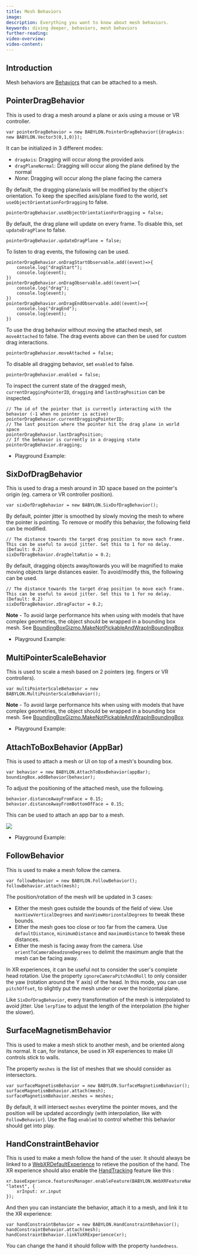 ```yaml
---
title: Mesh Behaviors
image: 
description: Everything you want to know about mesh behaviors.
keywords: diving deeper, behaviors, mesh behaviors
further-reading:
video-overview:
video-content:
---
```


## Introduction
Mesh behaviors are [Behaviors](/divingDeeper/behaviors) that can be attached to a mesh.

## PointerDragBehavior
This is used to drag a mesh around a plane or axis using a mouse or VR controller.
```
var pointerDragBehavior = new BABYLON.PointerDragBehavior({dragAxis: new BABYLON.Vector3(0,1,0)});
```
It can be initialized in 3 different modes:
 - `dragAxis`: Dragging will occur along the provided axis
 - `dragPlaneNormal`: Dragging will occur along the plane defined by the normal
 - _None_: Dragging will occur along the plane facing the camera

By default, the dragging plane/axis will be modified by the object's orientation. To keep the specified axis/plane fixed to the world, set `useObjectOrientationForDragging` to false.
```
pointerDragBehavior.useObjectOrientationForDragging = false;
```
By default, the drag plane will update on every frame. To disable this, set `updateDragPlane` to false.
```
pointerDragBehavior.updateDragPlane = false;
```
To listen to drag events, the following can be used.
```
pointerDragBehavior.onDragStartObservable.add((event)=>{
    console.log("dragStart");
    console.log(event);
})
pointerDragBehavior.onDragObservable.add((event)=>{
    console.log("drag");
    console.log(event);
})
pointerDragBehavior.onDragEndObservable.add((event)=>{
    console.log("dragEnd");
    console.log(event);
})
```
To use the drag behavior without moving the attached mesh, set `moveAttached` to false. The drag events above can then be used for custom drag interactions.
```
pointerDragBehavior.moveAttached = false;
```
To disable all dragging behavior, set `enabled` to false.
```
pointerDragBehavior.enabled = false;
```
To inspect the current state of the dragged mesh, `currentDraggingPointerID`, `dragging` and `lastDragPosition` can be inspected.
```
// The id of the pointer that is currently interacting with the behavior (-1 when no pointer is active)
pointerDragBehavior.currentDraggingPointerID;
// The last position where the pointer hit the drag plane in world space
pointerDragBehavior.lastDragPosition;
// If the behavior is currently in a dragging state
pointerDragBehavior.dragging;
```

* Playground Example: <Playground id="#YEZPVT" title="Drag Along an Axis" description="A simple example of the pointerDragBehavior." image="/img/playgroundsAndNMEs/divingDeeperMeshBehaviors1.jpg" isMain={true} category="Behaviors"/>

## SixDofDragBehavior
This is used to drag a mesh around in 3D space based on the pointer's origin (eg. camera or VR controller position).
```
var sixDofDragBehavior = new BABYLON.SixDofDragBehavior();
```
By default, pointer jitter is smoothed by slowly moving the mesh to where the pointer is pointing. To remove or modify this behavior, the following field can be modified.
```
// The distance towards the target drag position to move each frame. This can be useful to avoid jitter. Set this to 1 for no delay. (Default: 0.2)
sixDofDragBehavior.dragDeltaRatio = 0.2;
```
By default, dragging objects away/towards you will be magnified to make moving objects large distances easier. To avoid/modify this, the following can be used.
```
// The distance towards the target drag position to move each frame. This can be useful to avoid jitter. Set this to 1 for no delay. (Default: 0.2)
sixDofDragBehavior.zDragFactor = 0.2;
```
**Note** - To avoid large performance hits when using with models that have complex geometries, the object should be wrapped in a bounding box mesh. See [BoundingBoxGizmo.MakeNotPickableAndWrapInBoundingBox](/divingDeeper/mesh/gizmo)
* Playground Example: <Playground id="#5G9MC5" title="Six Directions Example" description="A simple example of SixDofDragBehavior." image="/img/playgroundsAndNMEs/divingDeeperMeshBehaviors2.jpg" isMain={true} category="Behaviors"/>

## MultiPointerScaleBehavior
This is used to scale a mesh based on 2 pointers (eg. fingers or VR controllers).
```
var multiPointerScaleBehavior = new BABYLON.MultiPointerScaleBehavior();
```
**Note** - To avoid large performance hits when using with models that have complex geometries, the object should be wrapped in a bounding box mesh. See [BoundingBoxGizmo.MakeNotPickableAndWrapInBoundingBox](/divingDeeper/mesh/gizmo)
* Playground Example: <Playground id="#5G9MC5" title="MultiPointerScaleBehavior Example" description="A simple example of MultiPointerScaleBehavior." image="/img/playgroundsAndNMEs/divingDeeperMeshBehaviors2.jpg" />

## AttachToBoxBehavior (AppBar)
This is used to attach a mesh or UI on top of a mesh's bounding box.
```
var behavior = new BABYLON.AttachToBoxBehavior(appBar);
boundingBox.addBehavior(behavior);
```

To adjust the positioning of the attached mesh, use the following.
```
behavior.distanceAwayFromFace = 0.15;
behavior.distanceAwayFromBottomOfFace = 0.15;
```

This can be used to attach an app bar to a mesh.

![](/img/how_to/gui/appBar.PNG)

* Playground Example: <Playground id="#X6MQ1L" title="AttachToBoxBehavior Example" description="A simple example of AttachToBoxBehavior." image="/img/playgroundsAndNMEs/divingDeeperMeshBehaviors2.jpg" isMain={true} category="Behaviors"/>

## FollowBehavior
This is used to make a mesh follow the camera.

```
var followBehavior = new BABYLON.FollowBehavior();
followBehavior.attach(mesh);
```

The position/rotation of the mesh will be updated in 3 cases:
+ Either the mesh goes outside the bounds of the field of view. Use `maxViewVerticalDegrees` and `maxViewHorizontalDegrees` to tweak these bounds.
+ Either the mesh goes too close or too far from the camera. Use `defaultDistance`, `minimumDistance` and `maximumDistance` to tweak these distances.
+ Either the mesh is facing away from the camera. Use `orientToCameraDeadzoneDegrees` to delimit the maximum angle that the mesh can be facing away.

In XR experiences, it can be useful not to consider the user's complete head rotation. Use the property `ignoreCameraPitchAndRoll` to only consider the yaw (rotation around the Y axis) of the head. In this mode, you can use `pitchOffset`, to slightly put the mesh under or over the horizontal plane.

Like `SixDofDragBehavior`, every transformation of the mesh is interpolated to avoid jitter. Use `lerpTime` to adjust the length of the interpolation (the higher the slower).

## SurfaceMagnetismBehavior
This is used to make a mesh stick to another mesh, and be oriented along its normal. It can, for instance, be used in XR experiences to make UI controls stick to walls.

The property `meshes` is the list of meshes that we should consider as intersectors.

```
var surfaceMagnetismBehavior = new BABYLON.SurfaceMagnetismBehavior();
surfaceMagnetismBehavior.attach(mesh);
surfaceMagnetismBehavior.meshes = meshes;
```

By default, it will intersect `meshes` everytime the pointer moves, and the position will be updated accordingly (with interpolation, like with `FollowBehavior`). Use the flag `enabled` to control whether this behavior should get into play.

## HandConstraintBehavior
This is used to make a mesh follow the hand of the user. It should always be linked to a [WebXRDefaultExperience](/divingDeeper/webXR/webXRExperienceHelpers#the-webxr-default-experience) to retieve the position of the hand.
The XR experience should also enable the [HandTracking](/divingDeeper/webXR/WebXRSelectedFeatures#hand-tracking) feature like this :

```
xr.baseExperience.featuresManager.enableFeature(BABYLON.WebXRFeatureName.HAND_TRACKING, "latest", {
    xrInput: xr.input
});
```

And then you can instanciate the behavior, attach it to a mesh, and link it to the XR experience:

```
var handConstraintBehavior = new BABYLON.HandConstraintBehavior();
handConstraintBehavior.attach(mesh);
handConstraintBehavior.linkToXRExperience(xr);
```

You can change the hand it should follow with the property `handedness`.
